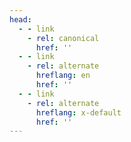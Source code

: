 ```yaml
---
head:
  - - link
    - rel: canonical
      href: ''
  - - link
    - rel: alternate
      hreflang: en
      href: ''
  - - link
    - rel: alternate
      hreflang: x-default
      href: ''
---
```

